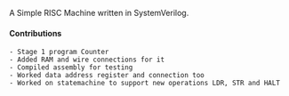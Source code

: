 A Simple RISC Machine written in SystemVerilog.


#### Contributions

    - Stage 1 program Counter
    - Added RAM and wire connections for it
    - Compiled assembly for testing
    - Worked data address register and connection too 
    - Worked on statemachine to support new operations LDR, STR and HALT